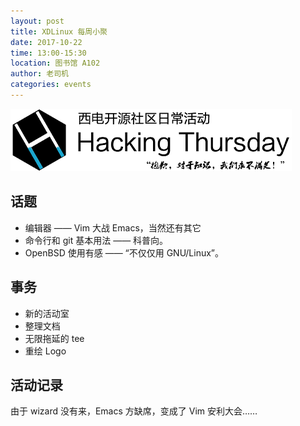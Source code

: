 ```yaml
---
layout: post
title: XDLinux 每周小聚
date: 2017-10-22
time: 13:00-15:30
location: 图书馆 A102
author: 老司机
categories: events
---
```

![Hacking Thursday](/picture/h4/h4.png)

## 话题

* 编辑器 —— Vim 大战 Emacs，当然还有其它
* 命令行和 git 基本用法 —— 科普向。
* OpenBSD 使用有感 —— “不仅仅用 GNU/Linux”。

## 事务

* 新的活动室
* 整理文档
* 无限拖延的 tee
* 重绘 Logo

## 活动记录

由于 wizard 没有来，Emacs 方缺席，变成了 Vim 安利大会……

